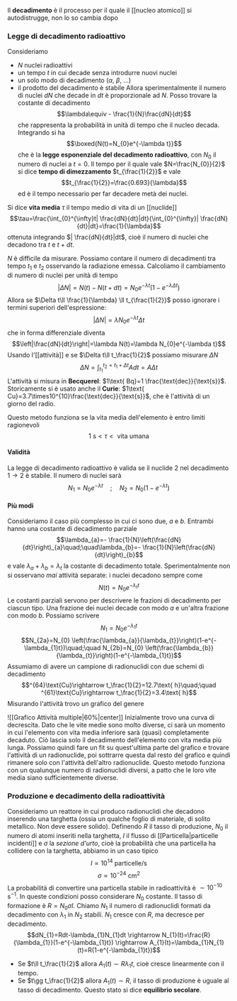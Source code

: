 Il **decadimento** è il processo per il quale il [[nucleo atomico]] si autodistrugge, non lo so cambia dopo
### Legge di decadimento radioattivo
Consideriamo
- $N$ nuclei radioattivi
- un tempo $t$ in cui decade senza introdurre nuovi nuclei
- un solo modo di decadimento ($\alpha$, $\beta$, ...)
- il prodotto del decadimento è stabile
Allora sperimentalmente il numero di nuclei $dN$ che decade in $dt$ è proporzionale ad $N$. Posso trovare la costante di decadimento
$$\lambda\equiv - \frac{1}{N}\frac{dN}{dt}$$
che rappresenta la probabilità in unità di tempo che il nucleo decada. Integrando si ha
$$\boxed{N(t)=N_{0}e^{-\lambda t}}$$
che è la **legge esponenziale del decadimento radioattivo**, con $N_{0}$ il numero di nuclei a $t=0$. Il tempo per il quale vale $N=\frac{N_{0}}{2}$ si dice **tempo di dimezzamento** $t_{\frac{1}{2}}$ e vale
$$t_{\frac{1}{2}}=\frac{0.693}{\lambda}$$
ed è il tempo necessario per far decadere metà dei nuclei.

Si dice **vita media** $\tau$ il tempo medio di vita di un [[nuclide]]
$$\tau=\frac{\int_{0}^{\infty}t| \frac{dN}{dt}|dt}{\int_{0}^{\infty}| \frac{dN}{dt}|dt}=\frac{1}{\lambda}$$
ottenuta integrando $| \frac{dN}{dt}|dt$, cioè il numero di nuclei che decadono tra $t$ e $t+dt$.

$N$ è difficile da misurare. Possiamo contare il numero di decadimenti tra tempo $t_{1}$ e $t_{2}$ osservando la radiazione emessa. Calcoliamo il cambiamento di numero di nuclei per unità di tempo
$$|\Delta N|=N(t)-N(t+dt)=N_{0}e^{-\lambda t}(1-e^{-\lambda\Delta t})$$
Allora se $\Delta t\ll \frac{1}{\lambda} \ll t_{\frac{1}{2}}$ posso ignorare i termini superiori dell'espressione:
$$|\Delta N|=\lambda N_{0}e^{-\lambda t}\Delta t$$
che in forma differenziale diventa
$$\left|\frac{dN}{dt}\right|=\lambda N(t)=\lambda N_{0}e^{-\lambda t}$$
Usando l'[[attività]] e se $\Delta t\ll t_\frac{1}{2}$ possiamo misurare $\Delta N$
$$\Delta N=\int_{t_{1}}^{t_{2}=t_{1}+\Delta t}Adt=A\Delta t$$
L'attività si misura in **Becquerel**: $1\text{ Bq}=1 \frac{\text{dec}}{\text{s}}$. Storicamente si è usato anche il **Curie**: $1\text{ Cu}=3.7\times10^{10}\frac{\text{dec}}{\text{s}}$, che è l'attività di un giorno del radio.

Questo metodo funziona se la vita media dell'elemento è entro limiti ragionevoli
$$1\text{ s}<\tau<\text{ vita umana}$$
#### Validità
La legge di decadimento radioattivo è valida se il nuclide 2 nel decadimento $1 \rightarrow 2$ è stabile. Il numero di nuclei sarà
$$N_{1}=N_{0}e^{-\lambda t}\quad;\quad N_{2}=N_{0}(1-e^{-\lambda t})$$
#### Più modi
Consideriamo il caso più complesso in cui ci sono due, $a$ e $b$. Entrambi hanno una costante di decadimento parziale
$$\lambda_{a}=- \frac{1}{N}\left(\frac{dN}{dt}\right)_{a}\quad;\quad\lambda_{b}=- \frac{1}{N}\left(\frac{dN}{dt}\right)_{b}$$
e vale $\lambda_{a}+\lambda_{b}=\lambda_{t}$ la costante di decadimento totale. Sperimentalmente non si osservano *mai* attività separate: i nuclei decadono sempre come
$$N(t)=N_{0}e^{-\lambda_{t}t}$$
Le costanti parziali servono per descrivere le frazioni di decadimento per ciascun tipo. Una frazione dei nuclei decade con modo $a$ e un'altra frazione con modo $b$. Possiamo scrivere
$$N_{1}=N_{0}e^{-\lambda_{1}t}$$
$$N_{2a}=N_{0} \left(\frac{\lambda_{a}}{\lambda_{t}}\right)(1-e^{-\lambda_{1}t})\quad;\quad N_{2b}=N_{0} \left(\frac{\lambda_{b}}{\lambda_{t}}\right)(1-e^{-\lambda_{1}t})$$
Assumiamo di avere un campione di radionuclidi con due schemi di decadimento
$$^{64}\text{Cu}\rightarrow t_\frac{1}{2}=12.7\text{ h}\quad;\quad ^{61}\text{Cu}\rightarrow t_\frac{1}{2}=3.4\text{ h}$$
Misurando l'attività trovo un grafico del genere

![[Grafico Attività multiple|60%|center]]
Inizialmente trovo una curva di decrescita. Dato che le vite medie sono molto diverse, ci sarà un momento in cui l'elemento con vita media inferiore sarà (quasi) completamente decaduto. Ciò lascia solo il decadimento dell'elemento con vita media più lunga. Possiamo quindi fare un fit su quest'ultima parte del grafico e trovare l'attività di un radionuclide, poi sottrarre questa dal resto del grafico e quindi rimanere solo con l'attività dell'altro radionuclide. Questo metodo funziona con un qualunque numero di radionuclidi diversi, a patto che le loro vite media siano sufficientemente diverse.
### Produzione e decadimento della radioattività
Consideriamo un reattore in cui produco radionuclidi che decadono inserendo una targhetta (ossia un qualche foglio di materiale, di solito metallico. Non deve essere solido). Definendo $R$ il tasso di produzione, $N_{0}$ il numero di atomi inseriti nella targhetta, $I$ il flusso di [[Particella|particelle incidenti]] e $\sigma$ la *sezione d'urto*, cioè la probabilità che una particella ha collidere con la targhetta, abbiamo in un caso tipico
$$I\propto10^{14}\text{ particelle/s}$$
$$\sigma\propto10^{-24}\text{ cm}^{2}$$
La probabilità di convertire una particella stabile in radioattività è $\sim10^{-10}\text{ s}^{-1}$. In queste condizioni posso considerare $N_{0}$ costante. Il tasso di formazione è $R=N_{0}\sigma I$. Chiamo $N_{1}$ il numero di radionuclidi formati da decadimento con $\lambda_{1}$ in $N_{2}$ stabili. $N_{1}$ cresce con $R$, ma decresce per decadimento.
$$dN_{1}=Rdt-\lambda_{1}N_{1}dt \rightarrow N_{1}(t)=\frac{R}{\lambda_{1}}(1-e^{-\lambda_{1}t}) \rightarrow A_{1}(t)=\lambda_{1}N_{1}(t)=R(1-e^{-\lambda_{1}t})$$
- Se $t\ll t_\frac{1}{2}$ allora $A_{1}(t)\sim R\lambda_{1}t$, cioè cresce linearmente con il tempo.
- Se $t\gg t_\frac{1}{2}$ allora $A_{1}(t)\sim R$, il tasso di produzione è uguale al tasso di decadimento. Questo stato si dice **equilibrio secolare**.